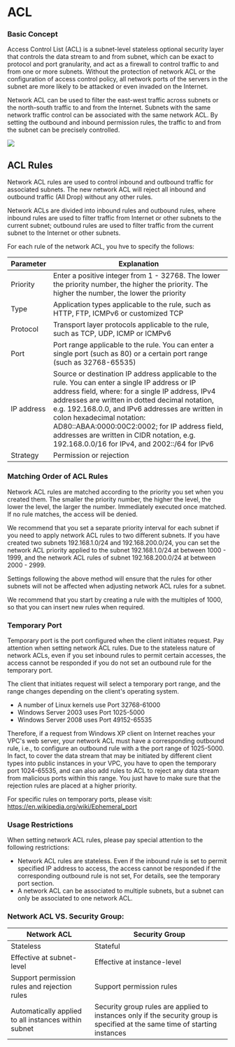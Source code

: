 # **ACL**

### **Basic Concept**

Access Control List (ACL) is a subnet-level stateless optional security layer that controls the data stream to and from subnet, which can be exact to protocol and port granularity, and act as a firewall to control traffic to and from one or more subnets. Without the protection of network ACL or the configuration of access control policy, all network ports of the servers in the subnet are more likely to be attacked or even invaded on the Internet.

Network ACL can be used to filter the east-west traffic across subnets or the north-south traffic to and from the Internet. Subnets with the same network traffic control can be associated with the same network ACL. By setting the outbound and inbound permission rules, the traffic to and from the subnet can be precisely controlled.

![](/image/Networking/Virtual-Private-Cloud/Network-ACL-Basic.jpg)



## **ACL Rules**

Network ACL rules are used to control inbound and outbound traffic for associated subnets. The new network ACL will reject all inbound and outbound traffic (All Drop) without any other rules.

Network ACLs are divided into inbound rules and outbound rules, where inbound rules are used to filter traffic from Internet or other subnets to the current subnet; outbound rules are used to filter traffic  from the current subnet to the Internet or other subnets.

For each rule of the network ACL, you hve to specify the follows:

| Parameter   | Explanation                                                         |
| ------ | ------------------------------------------------------------ |
| Priority | Enter a positive integer from 1 - 32768. The lower the priority number, the higher the priority. The higher the number, the lower the priority |
| Type | Application types applicable to the rule, such as HTTP, FTP, ICMPv6 or customized TCP |
| Protocol | Transport layer protocols applicable to the rule, such as TCP, UDP, ICMP or ICMPv6|
| Port | Port range applicable to the rule. You can enter a single port (such as 80) or a certain port range (such as 32768-65535) |
| IP address | Source or destination IP address applicable to the rule. You can enter a single IP address or IP address field, where: for a single IP address, IPv4 addresses are written in dotted decimal notation, e.g. 192.168.0.0, and IPv6 addresses are written in colon hexadecimal notation: AD80::ABAA:0000:00C2:0002; for IP address field, addresses are written in CIDR notation, e.g. 192.168.0.0/16 for IPv4, and 2002::/64 for IPv6 |
| Strategy   | Permission or rejection                                                   |



### **Matching Order of ACL Rules**

Network ACL rules are matched according to the priority you set when you created them. The smaller the priority number, the higher the level, the lower the level, the larger the number. Immediately executed once matched. If no rule matches, the access will be denied.

We recommend that you set a separate priority interval for each subnet if you need to apply network ACL rules to two different subnets. If you have created two subnets 192.168.1.0/24 and 192.168.200.0/24, you can set the network ACL priority applied to the subnet 192.168.1.0/24 at between 1000 - 1999, and the network ACL rules of subnet 192.168.200.0/24 at between 2000 - 2999.

Settings following the above method will ensure that the rules for other subnets will not be affected when adjusting network ACL rules for a subnet.

We recommend that you start by creating a rule with the multiples of 1000, so that you can insert new rules when required.



### **Temporary Port**

Temporary port is the port configured when the client initiates request. Pay attention when setting network ACL rules. Due to the stateless nature of network ACLs, even if you set inbound rules to permit certain accesses, the access cannot be responded if you do not set an outbound rule for the temporary port.

The client that initiates request will select a temporary port range, and the range changes depending on the client's operating system.

- A number of Linux kernels use Port 32768-61000
- Windows Server 2003 uses Port 1025-5000
- Windows Server 2008 uses Port 49152-65535

Therefore, if a request from Windows XP client on Internet reaches your VPC's web server, your network ACL must have a corresponding outbound rule, i.e., to configure an outbound rule with a the port range of 1025-5000. In fact, to cover the data stream that may be initiated by different client types into public instances in your VPC, you have to open the temporary port 1024-65535, and can also add rules to ACL to reject any data stream from malicious ports within this range. You just have to make sure that the rejection rules are placed at a higher priority.



For specific rules on temporary ports, please visit: <https://en.wikipedia.org/wiki/Ephemeral_port>



### **Usage Restrictions**

When setting network ACL rules, please pay special attention to the following restrictions:

* Network ACL rules are stateless. Even if the inbound rule is set to permit specified IP address to access, the access cannot be responded if the corresponding outbound rule is not set, For details, see the temporary port section.
* A network ACL can be associated to multiple subnets, but a subnet can only be associated to one network ACL.



### **Network ACL VS. Security Group:**

| Network ACL                    | Security Group                                                   |
| -------------------------- | -------------------------------------------------------- |
| Stateless                     | Stateful                                                   |
| Effective at subnet-level | Effective at instance-level |
| Support permission rules and rejection rules | Support permission rules |
| Automatically applied to all instances within subnet | Security group rules are applied to instances only if the security group is specified at the same time of starting instances |

 